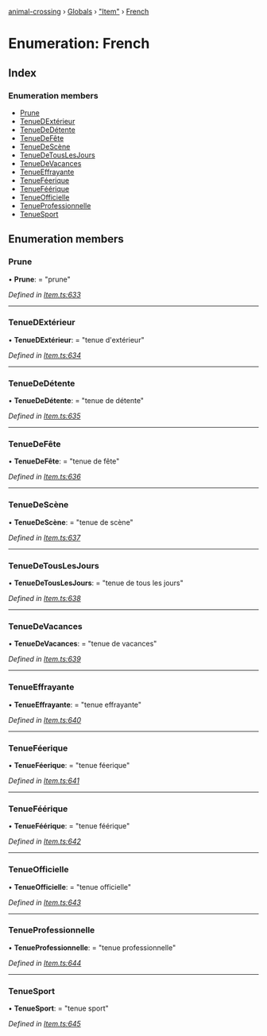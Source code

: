 [animal-crossing](../README.md) › [Globals](../globals.md) › ["Item"](../modules/_item_.md) › [French](_item_.french.md)

# Enumeration: French

## Index

### Enumeration members

* [Prune](_item_.french.md#prune)
* [TenueDExtérieur](_item_.french.md#tenuedextérieur)
* [TenueDeDétente](_item_.french.md#tenuededétente)
* [TenueDeFête](_item_.french.md#tenuedefête)
* [TenueDeScène](_item_.french.md#tenuedescène)
* [TenueDeTousLesJours](_item_.french.md#tenuedetouslesjours)
* [TenueDeVacances](_item_.french.md#tenuedevacances)
* [TenueEffrayante](_item_.french.md#tenueeffrayante)
* [TenueFéerique](_item_.french.md#tenueféerique)
* [TenueFéérique](_item_.french.md#tenueféérique)
* [TenueOfficielle](_item_.french.md#tenueofficielle)
* [TenueProfessionnelle](_item_.french.md#tenueprofessionnelle)
* [TenueSport](_item_.french.md#tenuesport)

## Enumeration members

###  Prune

• **Prune**: = "prune"

*Defined in [Item.ts:633](https://github.com/Norviah/animal-crossing/blob/ac736df/module/types/Item.ts#L633)*

___

###  TenueDExtérieur

• **TenueDExtérieur**: = "tenue d'extérieur"

*Defined in [Item.ts:634](https://github.com/Norviah/animal-crossing/blob/ac736df/module/types/Item.ts#L634)*

___

###  TenueDeDétente

• **TenueDeDétente**: = "tenue de détente"

*Defined in [Item.ts:635](https://github.com/Norviah/animal-crossing/blob/ac736df/module/types/Item.ts#L635)*

___

###  TenueDeFête

• **TenueDeFête**: = "tenue de fête"

*Defined in [Item.ts:636](https://github.com/Norviah/animal-crossing/blob/ac736df/module/types/Item.ts#L636)*

___

###  TenueDeScène

• **TenueDeScène**: = "tenue de scène"

*Defined in [Item.ts:637](https://github.com/Norviah/animal-crossing/blob/ac736df/module/types/Item.ts#L637)*

___

###  TenueDeTousLesJours

• **TenueDeTousLesJours**: = "tenue de tous les jours"

*Defined in [Item.ts:638](https://github.com/Norviah/animal-crossing/blob/ac736df/module/types/Item.ts#L638)*

___

###  TenueDeVacances

• **TenueDeVacances**: = "tenue de vacances"

*Defined in [Item.ts:639](https://github.com/Norviah/animal-crossing/blob/ac736df/module/types/Item.ts#L639)*

___

###  TenueEffrayante

• **TenueEffrayante**: = "tenue effrayante"

*Defined in [Item.ts:640](https://github.com/Norviah/animal-crossing/blob/ac736df/module/types/Item.ts#L640)*

___

###  TenueFéerique

• **TenueFéerique**: = "tenue féerique"

*Defined in [Item.ts:641](https://github.com/Norviah/animal-crossing/blob/ac736df/module/types/Item.ts#L641)*

___

###  TenueFéérique

• **TenueFéérique**: = "tenue féérique"

*Defined in [Item.ts:642](https://github.com/Norviah/animal-crossing/blob/ac736df/module/types/Item.ts#L642)*

___

###  TenueOfficielle

• **TenueOfficielle**: = "tenue officielle"

*Defined in [Item.ts:643](https://github.com/Norviah/animal-crossing/blob/ac736df/module/types/Item.ts#L643)*

___

###  TenueProfessionnelle

• **TenueProfessionnelle**: = "tenue professionnelle"

*Defined in [Item.ts:644](https://github.com/Norviah/animal-crossing/blob/ac736df/module/types/Item.ts#L644)*

___

###  TenueSport

• **TenueSport**: = "tenue sport"

*Defined in [Item.ts:645](https://github.com/Norviah/animal-crossing/blob/ac736df/module/types/Item.ts#L645)*
